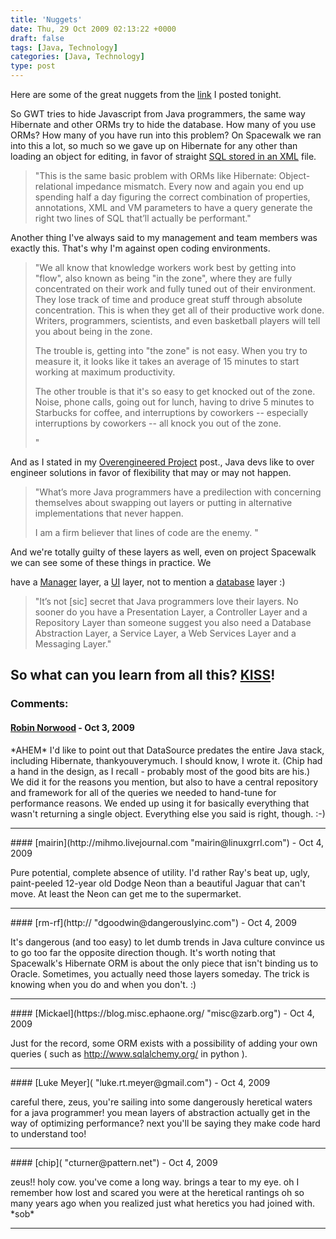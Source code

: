 ```yaml
---
title: 'Nuggets'
date: Thu, 29 Oct 2009 02:13:22 +0000
draft: false
tags: [Java, Technology]
categories: [Java, Technology]
type: post
---
```


Here are some of the great nuggets from the [link](http://zeusville.wordpress.com/2009/10/28/link-sharing/) I posted tonight.

So GWT tries to hide Javascript from Java programmers, the same way Hibernate and other ORMs try to hide the database. How many of you use ORMs? How many of you have run into this problem? On Spacewalk we ran into this a lot, so much so we gave up on Hibernate for any other than loading an object for editing, in favor of straight [SQL stored in an XML](http://bit.ly/3a0jmw) file.

> "This is the same basic problem with ORMs like Hibernate: Object-relational impedance mismatch. Every now and again you end up spending half a day figuring the correct combination of properties, annotations, XML and VM parameters to have a query generate the right two lines of SQL that’ll actually be performant."

Another thing I've always said to my management and team members was exactly this. That's why I'm against open coding environments.

> "We all know that knowledge workers work best by getting into "flow", also known as being "in the zone", where they are fully concentrated on their work and fully tuned out of their environment. They lose track of time and produce great stuff through absolute concentration. This is when they get all of their productive work done. Writers, programmers, scientists, and even basketball players will tell you about being in the zone.
>
> The trouble is, getting into "the zone" is not easy. When you try to measure it, it looks like it takes an average of 15 minutes to start working at maximum productivity.
>
> The other trouble is that it's so easy to get knocked out of the zone. Noise, phone calls, going out for lunch, having to drive 5 minutes to Starbucks for coffee, and interruptions by coworkers -- especially interruptions by coworkers -- all knock you out of the zone.
>
> "

And as I stated in my [Overengineered Project](http://zeusville.wordpress.com/2009/10/23/old-overengineered-project/) post., Java devs like to over engineer solutions in favor of flexibility that may or may not happen.

> "What’s more Java programmers have a predilection with concerning themselves about swapping out layers or putting in alternative implementations that never happen.
>
> I am a firm believer that lines of code are the enemy. "

And we're totally guilty of these layers as well, even on project Spacewalk we can see some of these things in practice. We

have a [Manager](http://bit.ly/dR6WI) layer, a [UI](http://bit.ly/1m51Ya) layer, not to mention a [database](http://bit.ly/2C5UKq) layer :)

> "It’s not \[sic\] secret that Java programmers love their layers. No sooner do you have a Presentation Layer, a Controller Layer and a Repository Layer than someone suggest you also need a Database Abstraction Layer, a Service Layer, a Web Services Layer and a Messaging Layer."

So what can you learn from all this? [KISS](http://en.wikipedia.org/wiki/KISS_principle)!
---
### Comments:
#### [Robin Norwood]( "robin.norwood@gmail.com") - <time datetime="2009-10-28 23:44:13">Oct 3, 2009</time>

\*AHEM\* I'd like to point out that DataSource predates the entire Java stack, including Hibernate, thankyouverymuch. I should know, I wrote it. (Chip had a hand in the design, as I recall - probably most of the good bits are his.) We did it for the reasons you mention, but also to have a central repository and framework for all of the queries we needed to hand-tune for performance reasons. We ended up using it for basically everything that wasn't returning a single object. Everything else you said is right, though. :-)
<hr />
#### [mairin](http://mihmo.livejournal.com "mairin@linuxgrrl.com") - <time datetime="2009-10-29 00:49:42">Oct 4, 2009</time>

Pure potential, complete absence of utility. I'd rather Ray's beat up, ugly, paint-peeled 12-year old Dodge Neon than a beautiful Jaguar that can't move. At least the Neon can get me to the supermarket.
<hr />
#### [rm-rf](http:// "dgoodwin@dangerouslyinc.com") - <time datetime="2009-10-29 08:26:46">Oct 4, 2009</time>

It's dangerous (and too easy) to let dumb trends in Java culture convince us to go too far the opposite direction though. It's worth noting that Spacewalk's Hibernate ORM is about the only piece that isn't binding us to Oracle. Sometimes, you actually need those layers someday. The trick is knowing when you do and when you don't. :)
<hr />
#### [Mickael](https://blog.misc.ephaone.org/ "misc@zarb.org") - <time datetime="2009-10-29 08:51:35">Oct 4, 2009</time>

Just for the record, some ORM exists with a possibility of adding your own queries ( such as http://www.sqlalchemy.org/ in python ).
<hr />
#### [Luke Meyer]( "luke.rt.meyer@gmail.com") - <time datetime="2009-10-29 09:14:38">Oct 4, 2009</time>

careful there, zeus, you're sailing into some dangerously heretical waters for a java programmer! you mean layers of abstraction actually get in the way of optimizing performance? next you'll be saying they make code hard to understand too!
<hr />
#### [chip]( "cturner@pattern.net") - <time datetime="2009-10-29 18:29:03">Oct 4, 2009</time>

zeus!! holy cow. you've come a long way. brings a tear to my eye. oh I remember how lost and scared you were at the heretical rantings oh so many years ago when you realized just what heretics you had joined with. \*sob\*
<hr />
